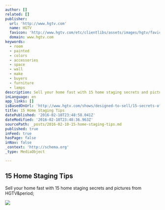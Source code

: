 ```yaml
---
author: []
related: []
publisher:
  url: 'http://www.hgtv.com'
  name: HGTV
  favicon: 'http://www.hgtv.com/etc/clientlibs/assets/images/hgtv/favicon-32x32.png'
  domain: www.hgtv.com
keywords:
  - room
  - painted
  - colors
  - accessories
  - space
  - wall
  - make
  - buyers
  - furniture
  - lamps
description: Sell your home fast with 15 home staging secrets and pictures from HGTV.
inLanguage: en
app_links: []
isBasedOnUrl: 'http://www.hgtv.com/shows/designed-to-sell/15-secrets-of-home-staging-pictures'
title: 15 Home Staging Tips
datePublished: '2016-02-10T23:48:58.041Z'
dateModified: '2016-02-10T23:48:36.963Z'
sourcePath: _posts/2016-02-10-15-home-staging-tips.md
published: true
inFeed: true
hasPage: false
inNav: false
_context: 'http://schema.org'
_type: MediaObject

---
```

<article style=""><h1>15 Home Staging Tips</h1><p>Sell your home fast with 15 home staging secrets and pictures from HGTV&amp;period;</p><img src="http://hgtvhome.sndimg.com/content/dam/images/hgtv/fullset/2006/4/11/0/april06decnews_staging_2_H.jpg.rend.hgtvcom.616.462.jpeg" /></article>